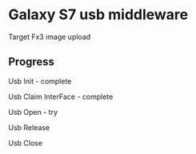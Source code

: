 # Galaxy S7 usb middleware 

Target Fx3 image upload



## Progress

Usb Init - complete

Usb Claim InterFace - complete

Usb Open - try

Usb Release

Usb Close